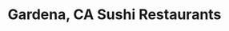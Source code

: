 ---
layout: city
title: Gardena, CA Sushi Restaurants
permalink: /california/gardena/
stateAbbr: CA
stateName: California
cityName: Gardena

---